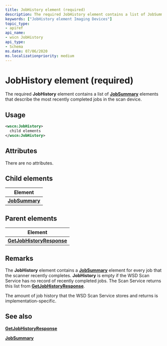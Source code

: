 ```yaml
---
title: JobHistory element (required)
description: The required JobHistory element contains a list of JobSummary elements that describe the most recently completed jobs in the scan device.
keywords: ["JobHistory element Imaging Devices"]
topic_type:
- apiref
api_name:
- wscn JobHistory
api_type:
- Schema
ms.date: 07/06/2020
ms.localizationpriority: medium
---
```


# JobHistory element (required)

The required **JobHistory** element contains a list of [**JobSummary**](jobsummary.md) elements that describe the most recently completed jobs in the scan device.

## Usage

```xml
<wscn:JobHistory>
  child elements
</wscn:JobHistory>
```

## Attributes

There are no attributes.

## Child elements

| Element |
|--|
| [**JobSummary**](jobsummary.md) |

## Parent elements

| Element |
|--|
| [**GetJobHistoryResponse**](getjobhistoryresponse.md) |

## Remarks

The **JobHistory** element contains a [**JobSummary**](jobsummary.md) element for every job that the scanner recently completes. **JobHistory** is empty if the WSD Scan Service has no record of recently completed jobs. The Scan Service returns this list from [**GetJobHistoryResponse**](getjobhistoryresponse.md).

The amount of job history that the WSD Scan Service stores and returns is implementation-specific.

## See also

[**GetJobHistoryResponse**](getjobhistoryresponse.md)

[**JobSummary**](jobsummary.md)
